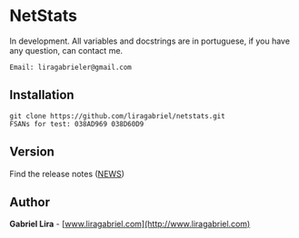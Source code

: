 # NetStats

In development. All variables and docstrings are in portuguese, if you have any question, can contact me.

    Email: liragabrieler@gmail.com
  
## Installation

    git clone https://github.com/liragabriel/netstats.git
    FSANs for test: 038AD969 038D60D9

## Version

Find the release notes ([NEWS](https://github.com/liragabriel/DS/blob/master/NEWS.md))

## Author

**Gabriel Lira** - [www.liragabriel.com](http://www.liragabriel.com)

